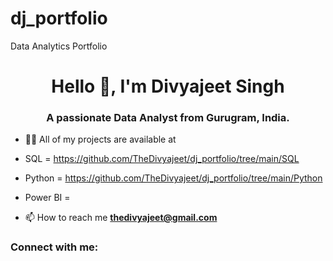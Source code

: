 # dj_portfolio
Data Analytics Portfolio

<h1 align="center">Hello 👋, I'm Divyajeet Singh</h1>
<h3 align="center">A passionate Data Analyst from Gurugram, India.</h3>

- 👨‍💻 All of my projects are available at 
- SQL = https://github.com/TheDivyajeet/dj_portfolio/tree/main/SQL
- Python = https://github.com/TheDivyajeet/dj_portfolio/tree/main/Python
- Power BI = 

- 📫 How to reach me **thedivyajeet@gmail.com**

<h3 align="left">Connect with me:</h3>
<p align="left">
</p>

